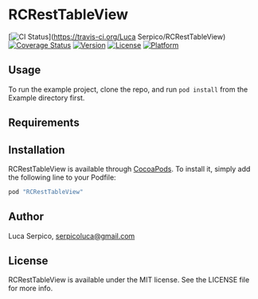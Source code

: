 # RCRestTableView

[![CI Status](http://img.shields.io/travis/serluca/RCRestTableView.svg?style=flat)](https://travis-ci.org/Luca Serpico/RCRestTableView)
[![Coverage Status](https://coveralls.io/repos/serluca/RCRestTableView/badge.svg)](https://coveralls.io/r/serluca/RCRestTableView)
[![Version](https://img.shields.io/cocoapods/v/RCRestTableView.svg?style=flat)](http://cocoapods.org/pods/RCRestTableView)
[![License](https://img.shields.io/cocoapods/l/RCRestTableView.svg?style=flat)](http://cocoapods.org/pods/RCRestTableView)
[![Platform](https://img.shields.io/cocoapods/p/RCRestTableView.svg?style=flat)](http://cocoapods.org/pods/RCRestTableView)

## Usage

To run the example project, clone the repo, and run `pod install` from the Example directory first.

## Requirements

## Installation

RCRestTableView is available through [CocoaPods](http://cocoapods.org). To install
it, simply add the following line to your Podfile:

```ruby
pod "RCRestTableView"
```

## Author

Luca Serpico, serpicoluca@gmail.com

## License

RCRestTableView is available under the MIT license. See the LICENSE file for more info.
